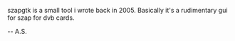 szapgtk is a small tool i wrote back in 2005.
Basically it's a rudimentary gui for szap for dvb cards.

-- A.S.
